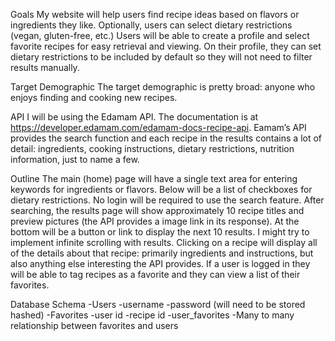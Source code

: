 Goals
My website will help users find recipe ideas based on flavors or ingredients they like.  Optionally, users can select dietary restrictions (vegan, gluten-free, etc.)  Users will be able to create a profile and select favorite recipes for easy retrieval and viewing.  On their profile, they can set dietary restrictions to be included by default so they will not need to filter results manually.

Target Demographic
The target demographic is pretty broad:  anyone who enjoys finding and cooking new recipes.  

API
I will be using the Edamam API.  The documentation is at https://developer.edamam.com/edamam-docs-recipe-api.  Eamam’s API provides the search function and each recipe in the results contains a lot of detail:  ingredients, cooking instructions, dietary restrictions, nutrition information, just to name a few.

Outline
The main (home) page will have a single text area for entering keywords for ingredients or flavors.  Below will be a list of checkboxes for dietary restrictions.  No login will be required to use the search feature.  After searching, the results page will show approximately 10 recipe titles and preview pictures (the API provides a image link in its response).  At the bottom will be a button or link to display the next 10 results.  I might try to implement infinite scrolling with results.  Clicking on a recipe will display all of the details about that recipe:  primarily ingredients and instructions, but also anything else interesting the API provides.  If a user is logged in they will be able to tag recipes as a favorite and they can view a list of their favorites.

Database Schema
-Users
   -username
   -password (will need to be stored hashed)
-Favorites
   -user id
   -recipe id
-user_favorites
   -Many to many relationship between favorites and users 

